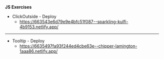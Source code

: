 __JS Exercises__
- ClickOutside - Deploy
   - https://663543e6d79e9e4bfc51f087--sparkling-kulfi-4b9153.netlify.app/
<hr>

- Tooltip - Deploy
  - https://6635497fa93f244ed4cbe63e--chipper-lamington-1aaa86.netlify.app/

